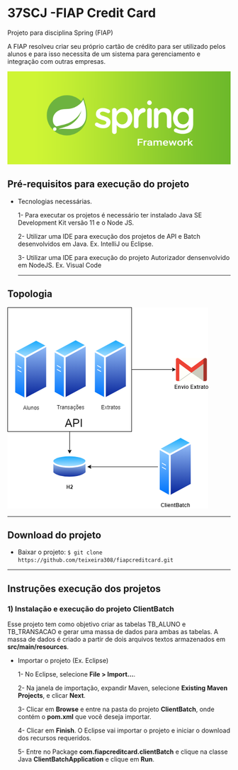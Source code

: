 # 37SCJ -FIAP Credit Card
Projeto para disciplina Spring (FIAP)

A FIAP resolveu criar seu próprio cartão de crédito para ser utilizado pelos alunos e para isso necessita de um sistema para gerenciamento e integração com outras empresas. 

![Imagem Spring Framework](Images/spring.png)

##  Pré-requisitos para execução do projeto
- Tecnologias necessárias.

  1- Para executar os projetos é necessário ter instalado Java SE Development Kit versão 11 e o Node JS.
  
  2- Utilizar uma IDE para execução dos projetos de API e Batch desenvolvidos em Java. Ex. IntelliJ ou Eclipse.
  
  3- Utilizar uma IDE para execução do projeto Autorizador densenvolvido em NodeJS. Ex. Visual Code
  
  ---
## Topologia

![Imagem Topologia](Images/topologia.png)

---

## Download do projeto

- Baixar o projeto: `$ git clone https://github.com/teixeira308/fiapcreditcard.git`

---

## Instruções execução dos projetos

### 1) Instalação e execução do projeto ClientBatch
Esse projeto tem como objetivo criar as tabelas TB_ALUNO e TB_TRANSACAO e gerar uma massa de dados para ambas as tabelas. A massa de dados é criado a partir de dois arquivos textos armazenados em **src/main/resources**.

- Importar o projeto (Ex. Eclipse)

  1- No Eclipse, selecione **File > Import...**.
  
  2- Na janela de importação, expandir Maven, selecione **Existing Maven Projects**, e clicar **Next**.
  
  3- Clicar em **Browse** e entre na pasta do projeto **ClientBatch**, onde contém o **pom.xml** que você deseja importar.
  
  4- Clicar em **Finish**. O Eclipse vai importar o projeto e iniciar o download dos recursos requeridos.
  
  5- Entre no Package **com.fiapcreditcard.clientBatch** e clique na classe Java **ClientBatchApplication** e clique em **Run**.


